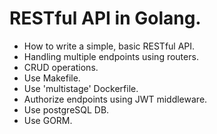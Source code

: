 # RESTful API in Golang.

 - How to write a simple, basic RESTful API.
 - Handling multiple endpoints using routers.
 - CRUD operations.
 - Use Makefile.
 - Use 'multistage' Dockerfile.
 - Authorize endpoints using JWT middleware.
 - Use postgreSQL DB.
 - Use GORM.
